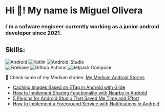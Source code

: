 # Hi 👋! My name is Miguel Olivera
### I´m a sofware engineer currently working as a junior android developer since 2021.

## Skills:
![Android](https://img.shields.io/badge/Android-3DDC84?style=for-the-badge&logo=android&logoColor=white&labelColor=101010)
![Kotlin](https://img.shields.io/badge/Kotlin-0095D5?style=for-the-badge&logo=kotlin&logoColor=white&labelColor=101010)
![Android_Studio](https://img.shields.io/badge/Android_Studio-3DDC84?style=for-the-badge&logo=android-studio&logoColor=white&labelColor=101010)</br>
![Firebase](https://img.shields.io/badge/Firebase-FFC300?style=for-the-badge&logo=firebase&logoColor=white&labelColor=101010)
![Github Actions](https://img.shields.io/badge/Github_Actions-FFFFFF?style=for-the-badge&logo=github-actions&logoColor=white&labelColor=101010)
![Jetpack Compose](https://img.shields.io/badge/Jetpack_Compose-173CE5?style=for-the-badge&logo=jetpack-compose&logoColor=white&labelColor=101010)</br>

📝 Check some of my Medium stories: [My Medium Android Stories](https://medium.com/@molidev8/list/android-stories-f8f2a9589341)
* [Caching Images Based on ETag in Android with Glide](https://medium.com/@molidev8/caching-images-based-on-etag-in-android-with-glide-28622d28e5e3)
* [How to Implement Sharing Functionality with Nearby in Android](https://medium.com/@molidev8/how-to-implement-sharing-functionality-with-nearby-on-android-85ca3457b2a6)
* [5 Plugins for Android Studio That Saved Me Time and Effort](https://medium.com/gitconnected/5-plugins-for-android-studio-that-saved-me-time-and-effort-3772d4a58193)
* [How to Implement a Foreground Service with Notifications in Android](https://medium.com/gitconnected/how-to-implement-a-foreground-service-with-notifications-in-android-5e249ed3ebeb)
